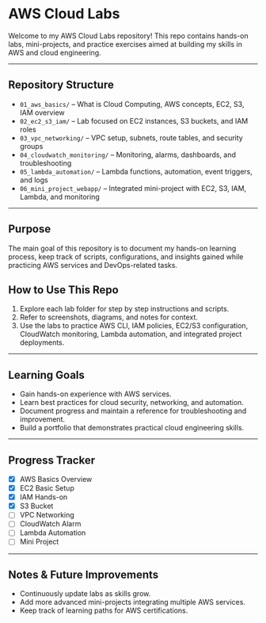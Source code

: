# AWS Cloud Labs

Welcome to my AWS Cloud Labs repository! This repo contains hands-on labs, mini-projects, and practice exercises aimed at building my skills in AWS and cloud engineering.

---

## **Repository Structure**

* `01_aws_basics/` – What is Cloud Computing, AWS concepts, EC2, S3, IAM overview
* `02_ec2_s3_iam/` – Lab focused on EC2 instances, S3 buckets, and IAM roles
* `03_vpc_networking/` – VPC setup, subnets, route tables, and security groups
* `04_cloudwatch_monitoring/` – Monitoring, alarms, dashboards, and troubleshooting
* `05_lambda_automation/` – Lambda functions, automation, event triggers, and logs
* `06_mini_project_webapp/` – Integrated mini-project with EC2, S3, IAM, Lambda, and monitoring

---

## **Purpose**

The main goal of this repository is to document my hands-on learning process, keep track of scripts, configurations, and insights gained while practicing AWS services and DevOps-related tasks.

## **How to Use This Repo**

1. Explore each lab folder for step by step instructions and scripts.
2. Refer to screenshots, diagrams, and notes for context.
3. Use the labs to practice AWS CLI, IAM policies, EC2/S3 configuration, CloudWatch monitoring, Lambda automation, and integrated project deployments.

---

## **Learning Goals**

* Gain hands-on experience with AWS services.
* Learn best practices for cloud security, networking, and automation.
* Document progress and maintain a reference for troubleshooting and improvement.
* Build a portfolio that demonstrates practical cloud engineering skills.

---

## Progress Tracker
- [x] AWS Basics Overview
- [x] EC2 Basic Setup
- [x] IAM Hands-on
- [x] S3 Bucket
- [ ] VPC Networking
- [ ] CloudWatch Alarm
- [ ] Lambda Automation
- [ ] Mini Project

---

## **Notes & Future Improvements**

* Continuously update labs as skills grow.
* Add more advanced mini-projects integrating multiple AWS services.
* Keep track of learning paths for AWS certifications.
